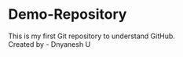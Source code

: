 # Demo-Repository
This is my first Git repository to understand GitHub.
<br>
Created by - Dnyanesh U
